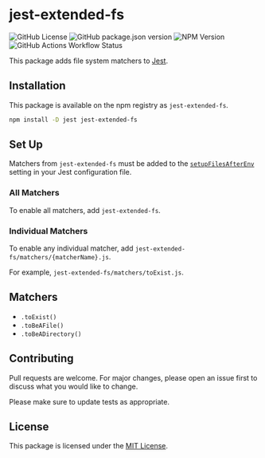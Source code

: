 # jest-extended-fs

![GitHub License](https://img.shields.io/github/license/targendaz2/jest-extended-fs)
![GitHub package.json version](https://img.shields.io/github/package-json/v/targendaz2/jest-extended-fs)
![NPM Version](https://img.shields.io/npm/v/jest-extended-fs?logo=npm&logoColor=%23999999)
![GitHub Actions Workflow Status](https://img.shields.io/github/actions/workflow/status/targendaz2/jest-extended-fs/test.yml?logo=github&label=tests&logoColor=%23999999)

This package adds file system matchers to [Jest](https://jestjs.io).

## Installation

This package is available on the npm registry as `jest-extended-fs`.

```bash
npm install -D jest jest-extended-fs
```

## Set Up

Matchers from `jest-extended-fs` must be added to the [`setupFilesAfterEnv`](setupFilesAfterEnv) setting in your Jest configuration file.

### All Matchers

To enable all matchers, add `jest-extended-fs`.

### Individual Matchers

To enable any individual matcher, add `jest-extended-fs/matchers/{matcherName}.js`.

For example, `jest-extended-fs/matchers/toExist.js`.

## Matchers

- `.toExist()`
- `.toBeAFile()`
- `.toBeADirectory()`

## Contributing

Pull requests are welcome. For major changes, please open an issue first
to discuss what you would like to change.

Please make sure to update tests as appropriate.

## License

This package is licensed under the [MIT License](https://github.com/targendaz2/jest-extended-fs/blob/main/LICENSE).
